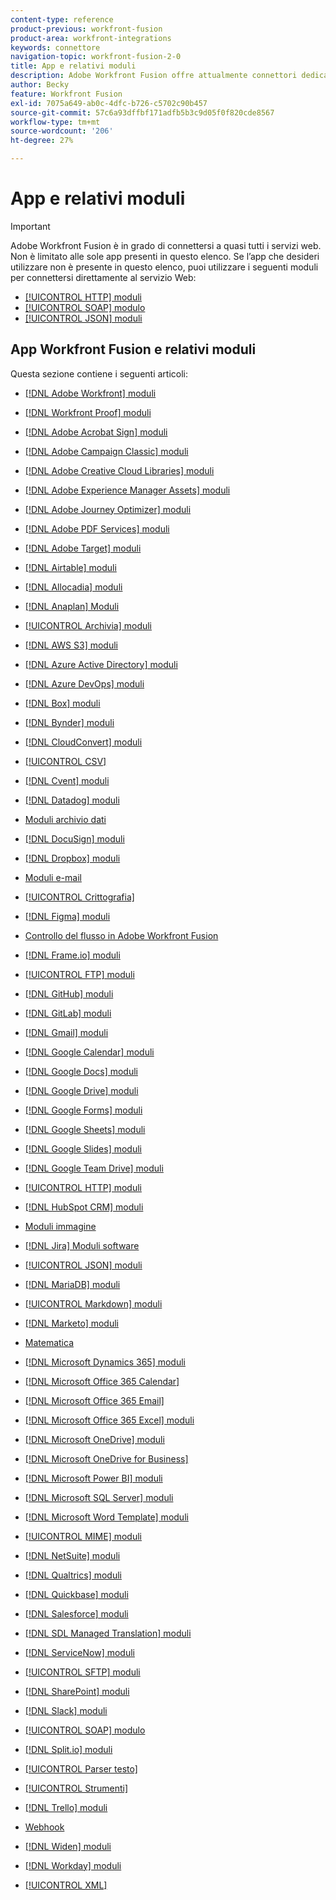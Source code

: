 ```yaml
---
content-type: reference
product-previous: workfront-fusion
product-area: workfront-integrations
keywords: connettore
navigation-topic: workfront-fusion-2-0
title: App e relativi moduli
description: Adobe Workfront Fusion offre attualmente connettori dedicati per le app elencate in questo elenco. Se l’app che desideri utilizzare non è presente in questo elenco, puoi connetterti utilizzando i moduli HTTP, SOAP o JSON.
author: Becky
feature: Workfront Fusion
exl-id: 7075a649-ab0c-4dfc-b726-c5702c90b457
source-git-commit: 57c6a93dffbf171adfb5b3c9d05f0f820cde8567
workflow-type: tm+mt
source-wordcount: '206'
ht-degree: 27%

---
```


# App e relativi moduli

>[!IMPORTANT]
>
>Adobe Workfront Fusion è in grado di connettersi a quasi tutti i servizi web. Non è limitato alle sole app presenti in questo elenco. Se l’app che desideri utilizzare non è presente in questo elenco, puoi utilizzare i seguenti moduli per connettersi direttamente al servizio Web:
>
>* [[!UICONTROL HTTP] moduli](../../workfront-fusion/apps-and-their-modules/http-modules/http-modules-1.md)
>* [[!UICONTROL SOAP] modulo](../../workfront-fusion/apps-and-their-modules/soap-module.md)
>* [[!UICONTROL JSON] moduli](../../workfront-fusion/apps-and-their-modules/json-modules.md)
>

## App Workfront Fusion e relativi moduli

Questa sezione contiene i seguenti articoli:

* [[!DNL Adobe Workfront] moduli](../../workfront-fusion/apps-and-their-modules/workfront-modules.md)
* [[!DNL Workfront Proof] moduli](../../workfront-fusion/apps-and-their-modules/workfront-proof-modules.md)
* [[!DNL Adobe Acrobat Sign] moduli](../../workfront-fusion/apps-and-their-modules/adobe-sign-modules.md)
* [[!DNL Adobe Campaign Classic] moduli](../../workfront-fusion/apps-and-their-modules/adobe-campaign-classic-connector.md)
* [[!DNL Adobe Creative Cloud Libraries] moduli](../../workfront-fusion/apps-and-their-modules/creative-cloud-libraries-modules.md)
* [[!DNL Adobe Experience Manager Assets] moduli](../../workfront-fusion/apps-and-their-modules/aem-assets-modules.md)
* [[!DNL Adobe Journey Optimizer] moduli](../../workfront-fusion/apps-and-their-modules/adobe-journey-optimizer-modules.md)
* [[!DNL Adobe PDF Services] moduli](../../workfront-fusion/apps-and-their-modules/pdf-modules.md)
* [[!DNL Adobe Target] moduli](../../workfront-fusion/apps-and-their-modules/adobe-target-modules.md)
* [[!DNL Airtable] moduli](../../workfront-fusion/apps-and-their-modules/airtable-modules.md)
* [[!DNL Allocadia] moduli](../../workfront-fusion/apps-and-their-modules/allocadia-modules.md)
* [[!DNL Anaplan] Moduli](../../workfront-fusion/apps-and-their-modules/anaplan-modules.md)
* [[!UICONTROL Archivia] moduli](../../workfront-fusion/apps-and-their-modules/archive-modules.md)
* [[!DNL AWS S3] moduli](../../workfront-fusion/apps-and-their-modules/aws-s3-modules.md)
* [[!DNL Azure Active Directory] moduli](../../workfront-fusion/apps-and-their-modules/azure-ad-modules.md)
* [[!DNL Azure DevOps] moduli](../../workfront-fusion/apps-and-their-modules/azure-dev-ops.md)

  <!--
  <li data-mc-conditions="QuicksilverOrClassic.Draft mode"><a href="../../workfront-fusion/apps-and-their-modules/barcodes.md" class="MCXref xref" xrefformat="{para}">Barcodes</a> </li>
  -->

* [[!DNL Box] moduli](../../workfront-fusion/apps-and-their-modules/box-modules.md)
* [[!DNL Bynder] moduli](../../workfront-fusion/apps-and-their-modules/bynder-modules.md)
* [[!DNL CloudConvert] moduli](../../workfront-fusion/apps-and-their-modules/cloud-convert-modules.md)

  <!--
  <li data-mc-conditions="QuicksilverOrClassic.Draft mode"><a href="../../workfront-fusion/apps-and-their-modules/converter-modules.md" class="MCXref xref" xrefformat="{para}">Converter</a> (More information coming soon)</li>
  -->

* [[!UICONTROL CSV]](../../workfront-fusion/apps-and-their-modules/csv.md)
* [[!DNL Cvent] moduli](../../workfront-fusion/apps-and-their-modules/cvent-modules.md)
* [[!DNL Datadog] moduli](../../workfront-fusion/apps-and-their-modules/datadog-modules.md)
* [Moduli archivio dati](../../workfront-fusion/apps-and-their-modules/data-store-modules.md)
* [[!DNL DocuSign] moduli](../../workfront-fusion/apps-and-their-modules/docusign-modules.md)
* [[!DNL Dropbox] moduli](../../workfront-fusion/apps-and-their-modules/dropbox-modules.md)

  <!--
  <li data-mc-conditions="QuicksilverOrClassic.Draft mode"><a href="../../workfront-fusion/apps-and-their-modules/egnyte-modules.md" class="MCXref xref" xrefformat="{para}">Egnyte modules</a> </li>
  -->

* [Moduli e-mail](../../workfront-fusion/apps-and-their-modules/email-modules.md)
* [[!UICONTROL Crittografia]](../../workfront-fusion/apps-and-their-modules/encryptor-modules.md)
* [[!DNL Figma] moduli](../../workfront-fusion/apps-and-their-modules/figma-modules.md)
* [Controllo del flusso in Adobe Workfront Fusion](../../workfront-fusion/apps-and-their-modules/flow-control.md)
* [[!DNL Frame.io] moduli](../../workfront-fusion/apps-and-their-modules/frame-io-modules.md)
* [[!UICONTROL FTP] moduli](../../workfront-fusion/apps-and-their-modules/ftp-modules.md)
* [[!DNL GitHub] moduli](../../workfront-fusion/apps-and-their-modules/github.md)
* [[!DNL GitLab] moduli](../../workfront-fusion/apps-and-their-modules/gitlab-modules.md)
* [[!DNL Gmail] moduli](../../workfront-fusion/apps-and-their-modules/gmail-modules.md)
* [[!DNL Google Calendar] moduli](../../workfront-fusion/apps-and-their-modules/google-calendar-modules.md)
* [[!DNL Google Docs] moduli](../../workfront-fusion/apps-and-their-modules/google-docs-modules.md)
* [[!DNL Google Drive] moduli](../../workfront-fusion/apps-and-their-modules/google-drive-modules.md)
* [[!DNL Google Forms] moduli](../../workfront-fusion/apps-and-their-modules/google-forms-modules.md)
* [[!DNL Google Sheets] moduli](../../workfront-fusion/apps-and-their-modules/google-sheets-modules.md)
* [[!DNL Google Slides] moduli](../../workfront-fusion/apps-and-their-modules/google-slides-modules.md)
* [[!DNL Google Team Drive] moduli](../../workfront-fusion/apps-and-their-modules/google-team-drive-modules.md)
* [[!UICONTROL HTTP] moduli](../../workfront-fusion/apps-and-their-modules/http-modules/http-modules-1.md)
* [[!DNL HubSpot CRM] moduli](../../workfront-fusion/apps-and-their-modules/hubspot-crm-modules.md)
* [Moduli immagine](../../workfront-fusion/apps-and-their-modules/image-module.md)
<!--
* [[!DNL Intacct] modules](../../workfront-fusion/apps-and-their-modules/intacct-modules.md)
-->
<!--
  <li data-mc-conditions="QuicksilverOrClassic.Draft mode"><a href="../../workfront-fusion/apps-and-their-modules/iso-modules.md" class="MCXref xref" xrefformat="{para}">ISO modules</a> </li>
  -->

* [[!DNL Jira] Moduli software](../../workfront-fusion/apps-and-their-modules/jira-software-modules.md)
* [[!UICONTROL JSON] moduli](../../workfront-fusion/apps-and-their-modules/json-modules.md)

  <!--
  <li data-mc-conditions="QuicksilverOrClassic.Draft mode"><a href="../../workfront-fusion/apps-and-their-modules/mailchimp-modules.md" class="MCXref xref" xrefformat="{para}">MailChimp modules</a> </li>
  -->

* [[!DNL MariaDB] moduli](../../workfront-fusion/apps-and-their-modules/mariadb-modules.md)
* [[!UICONTROL Markdown] moduli](../../workfront-fusion/apps-and-their-modules/markdown-modules.md)
* [[!DNL Marketo] moduli](../../workfront-fusion/apps-and-their-modules/marketo-modules.md)
* [Matematica](../../workfront-fusion/apps-and-their-modules/math-module.md)
* [[!DNL Microsoft Dynamics 365] moduli](../../workfront-fusion/apps-and-their-modules/microsoft-dynamics-365-modules.md)
* [[!DNL Microsoft Office 365 Calendar]](../../workfront-fusion/apps-and-their-modules/microsoft-365-calendar-modules.md)
* [[!DNL Microsoft Office 365 Email]](../../workfront-fusion/apps-and-their-modules/microsoft-365-email-modules.md)
* [[!DNL Microsoft Office 365 Excel] moduli](../../workfront-fusion/apps-and-their-modules/microsoft-365-excel-modules.md)
* [[!DNL Microsoft OneDrive] moduli](../../workfront-fusion/apps-and-their-modules/microsoft-onedrive-modules.md)
* [[!DNL Microsoft OneDrive for Business]](../../workfront-fusion/apps-and-their-modules/microsoft-onedrive-for-business-modules.md)
* [[!DNL Microsoft Power BI] moduli](../../workfront-fusion/apps-and-their-modules/powerbi-modules.md)
* [[!DNL Microsoft SQL Server] moduli](../../workfront-fusion/apps-and-their-modules/microsoft-sql-server-modules.md)
* [[!DNL Microsoft Word Template] moduli](../../workfront-fusion/apps-and-their-modules/microsoft-word-templates-modules.md)
* [[!UICONTROL MIME] moduli](../../workfront-fusion/apps-and-their-modules/mime.md)
* [[!DNL NetSuite] moduli](../../workfront-fusion/apps-and-their-modules/netsuite.md)
* [[!DNL Qualtrics] moduli](../../workfront-fusion/apps-and-their-modules/qualtrics-modules.md)
* [[!DNL Quickbase] moduli](../../workfront-fusion/apps-and-their-modules/quickbase-modules.md)
* [[!DNL Salesforce] moduli](../../workfront-fusion/apps-and-their-modules/salesforce-modules.md)
* [[!DNL SDL Managed Translation] moduli](../../workfront-fusion/apps-and-their-modules/sdl-managed-translation-modules.md)
* [[!DNL ServiceNow] moduli](../../workfront-fusion/apps-and-their-modules/servicenow-modules.md)
* [[!UICONTROL SFTP] moduli](../../workfront-fusion/apps-and-their-modules/sftp.md)
* [[!DNL SharePoint] moduli](../../workfront-fusion/apps-and-their-modules/sharepoint-modules.md)
* [[!DNL Slack] moduli](../../workfront-fusion/apps-and-their-modules/slack-modules.md)
* [[!UICONTROL SOAP] modulo](../../workfront-fusion/apps-and-their-modules/soap-module.md)
* [[!DNL Split.io] moduli](../../workfront-fusion/apps-and-their-modules/split-io-modules.md)
* [[!UICONTROL Parser testo]](../../workfront-fusion/apps-and-their-modules/text-parser.md)
* [[!UICONTROL Strumenti]](../../workfront-fusion/apps-and-their-modules/tools-modules.md)
* [[!DNL Trello] moduli](../../workfront-fusion/apps-and-their-modules/trello-modules.md)
* [Webhook](../../workfront-fusion/apps-and-their-modules/webhooks-updated.md)
* [[!DNL Widen] moduli](../../workfront-fusion/apps-and-their-modules/widen-modules.md)
* [[!DNL Workday] moduli](../../workfront-fusion/apps-and-their-modules/workday-modules.md)
* [[!UICONTROL XML]](../../workfront-fusion/apps-and-their-modules/xml-modules.md)
